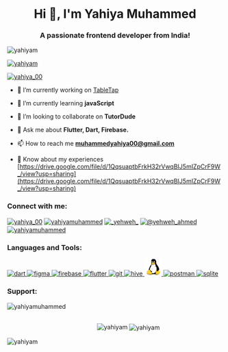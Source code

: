 
<h1 align="center">Hi 👋, I'm Yahiya Muhammed</h1>
<h3 align="center">A passionate frontend developer from India!</h3>

<p align="left"> <img src="https://komarev.com/ghpvc/?username=yahiyam&label=Profile%20views&color=0e75b6&style=flat" alt="yahiyam" /> </p>

<p align="left"> <a href="https://github.com/ryo-ma/github-profile-trophy"><img src="https://github-profile-trophy.vercel.app/?username=yahiyam" alt="yahiyam" /></a> </p>

<p align="left"> <a href="https://twitter.com/yahiya_00" target="blank"><img src="https://img.shields.io/twitter/follow/yahiya_00?logo=twitter&style=for-the-badge" alt="yahiya_00" /></a> </p>

- 🔭 I’m currently working on [TableTap](https://github.com/yahiyam/table_tap.git)

- 🌱 I’m currently learning **javaScript**

- 👯 I’m looking to collaborate on **TutorDude**

- 💬 Ask me about **Flutter, Dart, Firebase.**

- 📫 How to reach me **muhammedyahiya00@gmail.com**

- 📄 Know about my experiences [https://drive.google.com/file/d/1QqsuaptbFrkH32rVwqBIJ5mIZpCrF9W_/view?usp=sharing](https://drive.google.com/file/d/1QqsuaptbFrkH32rVwqBIJ5mIZpCrF9W_/view?usp=sharing)

<h3 align="left">Connect with me:</h3>
<p align="left">
<a href="https://twitter.com/yahiya_00" target="blank"><img align="center" src="https://raw.githubusercontent.com/rahuldkjain/github-profile-readme-generator/master/src/images/icons/Social/twitter.svg" alt="yahiya_00" height="30" width="40" /></a>
<a href="https://linkedin.com/in/yahiyamuhammed" target="blank"><img align="center" src="https://raw.githubusercontent.com/rahuldkjain/github-profile-readme-generator/master/src/images/icons/Social/linked-in-alt.svg" alt="yahiyamuhammed" height="30" width="40" /></a>
<a href="https://instagram.com/_yehweh_" target="blank"><img align="center" src="https://raw.githubusercontent.com/rahuldkjain/github-profile-readme-generator/master/src/images/icons/Social/instagram.svg" alt="_yehweh_" height="30" width="40" /></a>
<a href="https://www.youtube.com/c/@yehweh_ahmed" target="blank"><img align="center" src="https://raw.githubusercontent.com/rahuldkjain/github-profile-readme-generator/master/src/images/icons/Social/youtube.svg" alt="@yehweh_ahmed" height="30" width="40" /></a>
<a href="https://www.leetcode.com/yahiyamuhammed" target="blank"><img align="center" src="https://raw.githubusercontent.com/rahuldkjain/github-profile-readme-generator/master/src/images/icons/Social/leet-code.svg" alt="yahiyamuhammed" height="30" width="40" /></a>
</p>

<h3 align="left">Languages and Tools:</h3>
<p align="left"> <a href="https://dart.dev" target="_blank" rel="noreferrer"> <img src="https://www.vectorlogo.zone/logos/dartlang/dartlang-icon.svg" alt="dart" width="40" height="40"/> </a> <a href="https://www.figma.com/" target="_blank" rel="noreferrer"> <img src="https://www.vectorlogo.zone/logos/figma/figma-icon.svg" alt="figma" width="40" height="40"/> </a> <a href="https://firebase.google.com/" target="_blank" rel="noreferrer"> <img src="https://www.vectorlogo.zone/logos/firebase/firebase-icon.svg" alt="firebase" width="40" height="40"/> </a> <a href="https://flutter.dev" target="_blank" rel="noreferrer"> <img src="https://www.vectorlogo.zone/logos/flutterio/flutterio-icon.svg" alt="flutter" width="40" height="40"/> </a> <a href="https://git-scm.com/" target="_blank" rel="noreferrer"> <img src="https://www.vectorlogo.zone/logos/git-scm/git-scm-icon.svg" alt="git" width="40" height="40"/> </a> <a href="https://hive.apache.org/" target="_blank" rel="noreferrer"> <img src="https://www.vectorlogo.zone/logos/apache_hive/apache_hive-icon.svg" alt="hive" width="40" height="40"/> </a> <a href="https://www.linux.org/" target="_blank" rel="noreferrer"> <img src="https://raw.githubusercontent.com/devicons/devicon/master/icons/linux/linux-original.svg" alt="linux" width="40" height="40"/> </a> <a href="https://postman.com" target="_blank" rel="noreferrer"> <img src="https://www.vectorlogo.zone/logos/getpostman/getpostman-icon.svg" alt="postman" width="40" height="40"/> </a> <a href="https://www.sqlite.org/" target="_blank" rel="noreferrer"> <img src="https://www.vectorlogo.zone/logos/sqlite/sqlite-icon.svg" alt="sqlite" width="40" height="40"/> </a> </p>
<h3 align="left">Support:</h3>
<p><a href="https://www.buymeacoffee.com/yahiyamuhammed"> <img align="left" src="https://cdn.buymeacoffee.com/buttons/v2/default-yellow.png" height="50" width="210" alt="yahiyamuhammed" /></a></p><br><br>
<p><img align="left" src="https://github-readme-stats.vercel.app/api/top-langs?username=yahiyam&show_icons=true&locale=en&layout=compact" alt="yahiyam" /></p>

<p>&nbsp;<img align="center" src="https://github-readme-stats.vercel.app/api?username=yahiyam&show_icons=true&locale=en" alt="yahiyam" /></p>

<p><img align="center" src="https://github-readme-streak-stats.herokuapp.com/?user=yahiyam&" alt="yahiyam" /></p>
